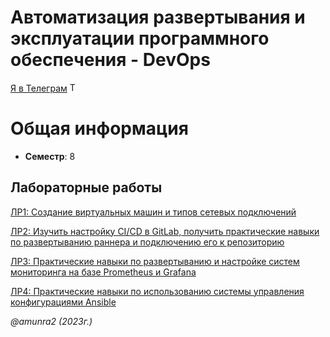 # Автоматизация развертывания и эксплуатации программного обеспечения - DevOps

[Я в Телеграм](https://t.me/amunra2) <img src="https://img.icons8.com/external-tal-revivo-shadow-tal-revivo/344/external-telegram-is-a-cloud-based-instant-messaging-and-voice-over-ip-service-logo-shadow-tal-revivo.png" alt="Telegram" width=15>

# Общая информация

* **Семестр**: 8


## Лабораторные работы

[ЛР1: Создание виртуальных машин и типов сетевых подключений](./lab_01/)

[ЛР2: Изучить настройку CI/CD в GitLab, получить практические навыки по развертыванию раннера и подключению его к репозиторию](./lab_02/)

[ЛР3: Практические навыки по развертыванию и настройке систем мониторинга на базе Prometheus и Grafana](./lab_03/)

[ЛР4: Практические навыки по использованию системы управления конфигурациями Ansible](./lab_04/)

_@amunra2 (2023г.)_
